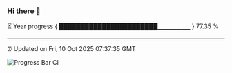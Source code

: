 ### Hi there 👋

⏳ Year progress { ███████████████████████▁▁▁▁▁▁▁ } 77.35 %

---

⏰ Updated on Fri, 10 Oct 2025 07:37:35 GMT

![Progress Bar CI](https://github.com/IshwaranRudhara/GIT-ACTION/workflows/Progress%20Bar%20CI/badge.svg)
